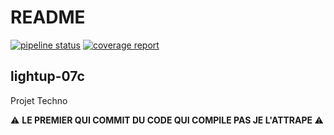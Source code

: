 # README
[![pipeline status](https://gitlab.emi.u-bordeaux.fr/pt2/teams-s4/tm07/lightup-07c/badges/main/pipeline.svg)](https://gitlab.emi.u-bordeaux.fr/pt2/teams-s4/tm07/lightup-07c/-/commits/main)
[![coverage report](https://gitlab.emi.u-bordeaux.fr/pt2/teams-s4/tm07/lightup-07c/badges/main/coverage.svg)](https://gitlab.emi.u-bordeaux.fr/pt2/teams-s4/tm07/lightup-07c/-/commits/main)

## lightup-07c

Projet Techno

:warning: <b>LE PREMIER QUI COMMIT DU CODE QUI COMPILE PAS JE L'ATTRAPE </b> :warning:

